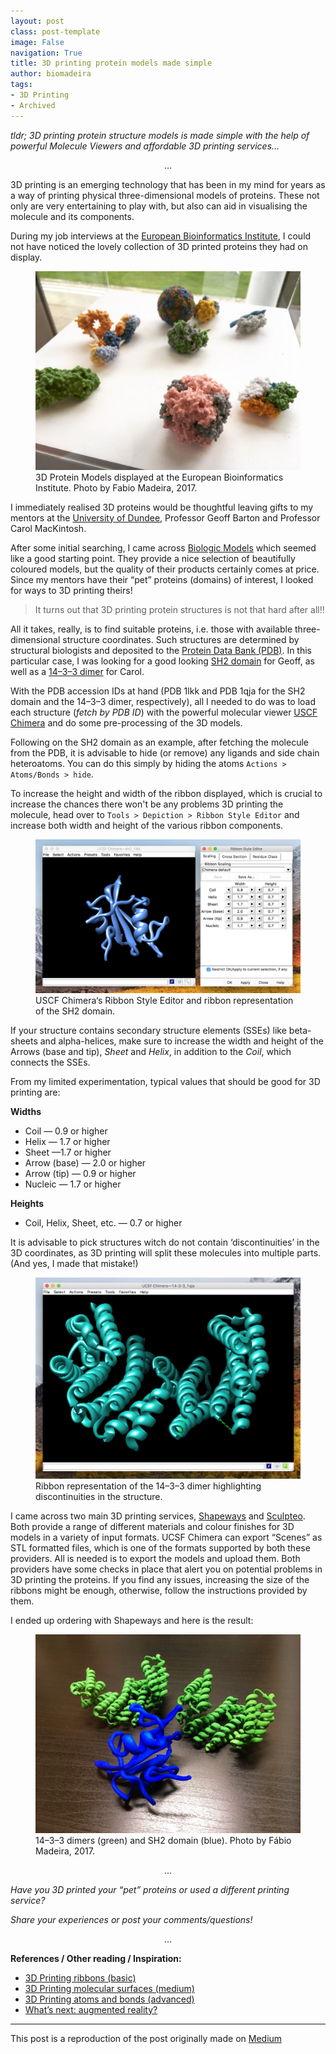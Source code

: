 ```yaml
---
layout: post
class: post-template
image: False
navigation: True
title: 3D printing protein models made simple
author: biomadeira
tags:
- 3D Printing
- Archived
---
```


*tldr; 3D printing protein structure models is made simple with the help of 
powerful Molecule Viewers and affordable 3D printing services…*

<p style="text-align: center;">&hellip;</p>

3D printing is an emerging technology that has been in my mind for years as a way of 
printing physical three-dimensional models of proteins. These not only are very entertaining 
to play with, but also can aid in visualising the molecule and its components.


During my job interviews at the [European Bioinformatics Institute](https://www.ebi.ac.uk/), I could not have noticed 
the lovely collection of 3D printed proteins they had on display.


<figure class="kg-card kg-image-card kg-width-wide kg-card-hascaption">
    <img src="assets/images/3d_printing_1.jpeg" class="kg-image" alt="Visual Abstract">
    <figcaption>3D Protein Models displayed at the European Bioinformatics Institute. 
Photo by Fabio Madeira, 2017.</figcaption>
</figure>

I immediately realised 3D proteins would be thoughtful leaving gifts to my mentors at 
the [University of Dundee](https://www.dundee.ac.uk/), 
Professor Geoff Barton and Professor Carol MacKintosh.


After some initial searching, I came across [Biologic Models](https://biologicmodels.com/) which 
seemed like a good starting point. 
They provide a nice selection of beautifully coloured models, but the quality of their products
certainly comes at price. Since my mentors have their “pet” proteins (domains) of interest, I looked for 
ways to 3D printing theirs!


> It turns out that 3D printing protein structures is not that hard after all!!


All it takes, really, is to find suitable proteins, i.e. those with available three-dimensional structure coordinates. 
Such structures are determined by structural biologists and deposited to the
[Protein Data Bank (PDB)](https://www.wwpdb.org/). In this particular case,
I was looking for a good looking [SH2 domain](https://en.wikipedia.org/wiki/SH2_domain) for Geoff, 
as well as a [14–3–3 dimer](https://en.wikipedia.org/wiki/14-3-3_protein) for Carol.

With the PDB accession IDs at hand (PDB 1lkk and PDB 1qja for the SH2 domain and the 14–3–3 dimer, 
respectively), all I needed to do was to load each structure (*fetch by PDB ID*) with the 
powerful molecular viewer [USCF Chimera](https://www.cgl.ucsf.edu/chimera/) and do some pre-processing of the 3D models.


Following on the SH2 domain as an example, after fetching the molecule from the PDB, it is advisable to hide
(or remove) any ligands and side chain heteroatoms. You can do this simply 
by hiding the atoms `Actions > Atoms/Bonds > hide`.


To increase the height and width of the ribbon displayed, which is crucial to increase the chances there won't
be any problems 3D printing the molecule, head over to `Tools > Depiction > Ribbon Style Editor` and 
increase both width and height of the various ribbon components.

<figure class="kg-card kg-image-card kg-width-wide kg-card-hascaption">
    <img src="assets/images/3d_printing_2.png" class="kg-image" alt="Visual Abstract">
    <figcaption>USCF Chimera‘s Ribbon Style Editor and ribbon representation of the SH2 domain.</figcaption>
</figure>

If your structure contains secondary structure elements (SSEs) like beta-sheets and alpha-helices, 
make sure to increase the width and height of the Arrows (base and tip), 
*Sheet* and *Helix*, in addition to the *Coil*, which connects the SSEs.


From my limited experimentation, typical values that should be good for 3D printing are:

**Widths**

* Coil — 0.9 or higher
* Helix — 1.7 or higher
* Sheet —1.7 or higher
* Arrow (base) — 2.0 or higher
* Arrow (tip) — 0.9 or higher
* Nucleic — 1.7 or higher


**Heights**

* Coil, Helix, Sheet, etc. — 0.7 or higher


It is advisable to pick structures witch do not contain ‘discontinuities’ in the 3D coordinates, 
as 3D printing will split these molecules into multiple parts. (And yes, I made that mistake!)

<figure class="kg-card kg-image-card kg-width-wide kg-card-hascaption">
    <img src="assets/images/3d_printing_3.png" class="kg-image" alt="Visual Abstract">
    <figcaption>Ribbon representation of the 14–3–3 dimer highlighting discontinuities in the structure.</figcaption>
</figure>


I came across two main 3D printing services, [Shapeways](https://www.shapeways.com/) 
and [Sculpteo](https://www.sculpteo.com/). Both provide a range of different materials 
and colour finishes for 3D models in a variety of input formats. UCSF Chimera can export “Scenes” as STL 
formatted files, which is one of the formats supported by both these providers. All is needed is to export 
the models and upload them. Both providers have some checks in place that alert you on potential problems 
in 3D printing the proteins. If you find any issues, increasing the size of the ribbons might be enough,
otherwise, follow the instructions provided by them.

I ended up ordering with Shapeways and here is the result:


<figure class="kg-card kg-image-card kg-width-wide kg-card-hascaption">
    <img src="assets/images/3d_printing_4.jpeg" class="kg-image" alt="Visual Abstract">
    <figcaption>14–3–3 dimers (green) and SH2 domain (blue). Photo by Fábio Madeira, 2017.</figcaption>
</figure>

<p style="text-align: center">&hellip;</p>

*Have you 3D printed your “pet” proteins or used a different printing service?*

*Share your experiences or post your comments/questions!*

<p style="text-align: center">&hellip;</p>

**References / Other reading / Inspiration:**

* [3D Printing ribbons (basic)](https://caretdashcaret.com/2012/10/31/3d-printed-enzyme-proof-of-concept/)
* [3D Printing molecular surfaces (medium)](http://www.over-engineered.com/projects/3d-printed-protein/)
* [3D Printing atoms and bonds (advanced)](http://pubs.rsc.org/en/Content/ArticleLanding/2014/CE/C4CE00371C)
* [What’s next: augmented reality?](https://twitter.com/Allister_Crow/status/933364825450835968)

____
This post is a reproduction of the post originally made on [Medium](https://medium.com/p/dd902cd627ce)
